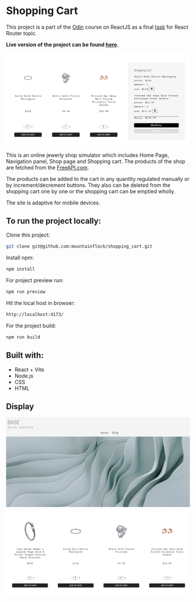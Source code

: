 # Shopping Cart

This project is a part of the [Odin](https://www.theodinproject.com/paths/full-stack-javascript) course on ReactJS as a final [task](https://www.theodinproject.com/lessons/node-path-react-new-shopping-cart) for React Router topic.

**Live version of the project can be found [here](https://mountaiflockshoppingcart.netlify.app/ShopPage).**

![screenshot cart](./src/assets/screenshotCart.png)

This is an online jewerly shop simulator which includes Home Page, Navigation panel, Shop page and Shopping cart. The products of the shop are fetched from the [FreeAPI.com](https://fakestoreapi.com/docs). 

The products can be added to the cart in any quantity regulated manually or by increment/decrement buttons. They also can be deleted from the shopping cart one by one or the shopping cart can be emptied wholly.

The site is adaptive for mobile devices.

## To run the project locally:

Clone this project:
```sh 
git clone git@github.com:mountainflock/shopping_cart.git
```

Install npm: 
```sh 
npm install
```

For project preview run:
```sh
npm run preview
```

Hit the local host in browser: 
```sh 
http://localhost:4173/
```

For the project build:

```sh
npm run build
```

## Built with: 
* React + Vite
* Node.js
* CSS
* HTML 

## Display
![screenshot home](./src/assets/screenshotHome.png)
![screenshot shop](./src/assets/screenshotShop.png)